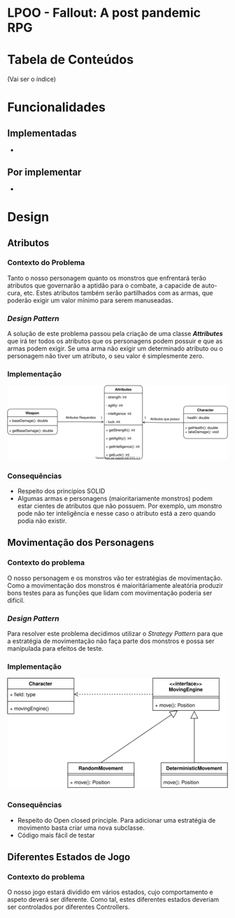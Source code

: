 # **LPOO - Fallout: A post pandemic RPG**

# Tabela de Conteúdos
(Vai ser o índice)

# Funcionalidades

## Implementadas
-


## Por implementar
-


# Design
## Atributos
### Contexto do Problema
Tanto o nosso personagem quanto os monstros que enfrentará terão atributos que governarão a aptidão para o combate, a capacide de auto-cura, etc.
Estes atributos também serão partilhados com as armas, que poderão exigir um valor mínimo para serem manuseadas.

### _Design Pattern_
A solução de este problema passou pela criação de uma classe **_Attributes_** que irá ter todos os atributos que os personagens podem possuir e que as armas podem exigir. Se uma arma não exigir um determinado atributo ou o personagem não tiver um atributo, o seu valor é simplesmente zero. 
### Implementação
<p align="center">
  <img width=650 src="images/attributes.svg">
</p>

### Consequências
 - Respeito dos principios SOLID
 - Algumas armas e personagens (maioritariamente monstros) podem estar cientes de atributos que não possuem. Por exemplo, um monstro pode não ter inteligência e nesse caso o atributo está a zero quando podia não existir.

## Movimentação dos Personagens
### Contexto do problema
O nosso personagem e os monstros vão ter estratégias de movimentação. Como a movimentação dos monstros é maioritáriamente aleatória produzir bons testes para as funções que lidam com movimentação poderia ser difícil.
### _Design Pattern_
Para resolver este problema decidimos utilizar o _Strategy Pattern_ para que a estratégia de movimentação não faça parte dos monstros e possa ser manipulada para efeitos de teste.
### Implementação
<p align="center">
  <img width=650 src="images/movement.svg">
</p>

### Consequências
 - Respeito do Open closed principle. Para adicionar uma estratégia de movimento basta criar uma nova subclasse. 
 - Código mais fácil de testar

## Diferentes Estados de Jogo
### Contexto do problema
O nosso jogo estará dividido em vários estados, cujo comportamento e aspeto deverá ser diferente. Como tal, estes diferentes estados deveriam ser controlados por diferentes Controllers.